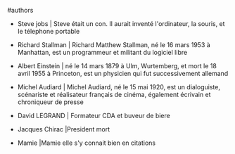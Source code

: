 #authors
- Steve jobs | Steve était un con. Il aurait inventé l'ordinateur, la souris, et le télephone portable

- Richard Stallman | Richard Matthew Stallman, né le 16 mars 1953 à Manhattan, est un programmeur et militant du logiciel libre

- Albert Einstein | né le 14 mars 1879 à Ulm, Wurtemberg, et mort le 18 avril 1955 à Princeton, est un physicien qui fut successivement 
allemand

- Michel Audiard | Michel Audiard, né le 15 mai 1920, est un dialoguiste, scénariste et réalisateur français de cinéma, également écrivain et chroniqueur de presse

- David LEGRAND | Formateur CDA et buveur de biere

- Jacques Chirac |President mort
- Mamie |Mamie elle s'y connait bien en citations
